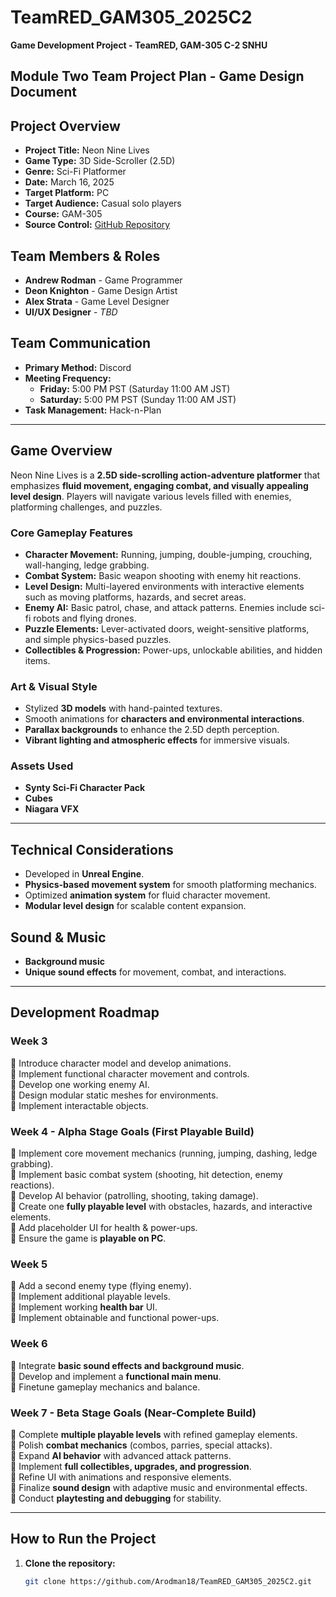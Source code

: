 # TeamRED_GAM305_2025C2
**Game Development Project - TeamRED, GAM-305 C-2 SNHU**

## Module Two Team Project Plan - Game Design Document

## Project Overview
- **Project Title:** Neon Nine Lives  
- **Game Type:** 3D Side-Scroller (2.5D)  
- **Genre:** Sci-Fi Platformer  
- **Date:** March 16, 2025  
- **Target Platform:** PC  
- **Target Audience:** Casual solo players  
- **Course:** GAM-305  
- **Source Control:** [GitHub Repository](https://github.com/Arodman18/TeamRED_GAM305_2025C2.git)  

## Team Members & Roles
- **Andrew Rodman** - Game Programmer  
- **Deon Knighton** - Game Design Artist  
- **Alex Strata** - Game Level Designer  
- **UI/UX Designer** - *TBD*  

## Team Communication
- **Primary Method:** Discord  
- **Meeting Frequency:**  
  - **Friday:** 5:00 PM PST (Saturday 11:00 AM JST)  
  - **Saturday:** 5:00 PM PST (Sunday 11:00 AM JST)  
- **Task Management:** Hack-n-Plan  

---

## Game Overview
Neon Nine Lives is a **2.5D side-scrolling action-adventure platformer** that emphasizes **fluid movement, engaging combat, and visually appealing level design**. Players will navigate various levels filled with enemies, platforming challenges, and puzzles.

### **Core Gameplay Features**
- **Character Movement:** Running, jumping, double-jumping, crouching, wall-hanging, ledge grabbing.  
- **Combat System:** Basic weapon shooting with enemy hit reactions.  
- **Level Design:** Multi-layered environments with interactive elements such as moving platforms, hazards, and secret areas.  
- **Enemy AI:** Basic patrol, chase, and attack patterns. Enemies include sci-fi robots and flying drones.  
- **Puzzle Elements:** Lever-activated doors, weight-sensitive platforms, and simple physics-based puzzles.  
- **Collectibles & Progression:** Power-ups, unlockable abilities, and hidden items.  

### **Art & Visual Style**
- Stylized **3D models** with hand-painted textures.  
- Smooth animations for **characters and environmental interactions**.  
- **Parallax backgrounds** to enhance the 2.5D depth perception.  
- **Vibrant lighting and atmospheric effects** for immersive visuals.  

### **Assets Used**
- **Synty Sci-Fi Character Pack**  
- **Cubes**  
- **Niagara VFX**  

---

## Technical Considerations
- Developed in **Unreal Engine**.  
- **Physics-based movement system** for smooth platforming mechanics.  
- Optimized **animation system** for fluid character movement.  
- **Modular level design** for scalable content expansion.  

## Sound & Music
- **Background music**  
- **Unique sound effects** for movement, combat, and interactions.

---

## **Development Roadmap**
### **Week 3**
🔹 Introduce character model and develop animations.  
🔹 Implement functional character movement and controls.  
🔹 Develop one working enemy AI.  
🔹 Design modular static meshes for environments.  
🔹 Implement interactable objects.  

### **Week 4 - Alpha Stage Goals (First Playable Build)**
🔹 Implement core movement mechanics (running, jumping, dashing, ledge grabbing).  
🔹 Implement basic combat system (shooting, hit detection, enemy reactions).  
🔹 Develop AI behavior (patrolling, shooting, taking damage).  
🔹 Create one **fully playable level** with obstacles, hazards, and interactive elements.  
🔹 Add placeholder UI for health & power-ups.  
🔹 Ensure the game is **playable on PC**.  

### **Week 5**
🔹 Add a second enemy type (flying enemy).  
🔹 Implement additional playable levels.  
🔹 Implement working **health bar** UI.  
🔹 Implement obtainable and functional power-ups.  

### **Week 6**
🔹 Integrate **basic sound effects and background music**.  
🔹 Develop and implement a **functional main menu**.  
🔹 Finetune gameplay mechanics and balance.  

### **Week 7 - Beta Stage Goals (Near-Complete Build)**
🔹 Complete **multiple playable levels** with refined gameplay elements.  
🔹 Polish **combat mechanics** (combos, parries, special attacks).  
🔹 Expand **AI behavior** with advanced attack patterns.  
🔹 Implement **full collectibles, upgrades, and progression**.  
🔹 Refine UI with animations and responsive elements.  
🔹 Finalize **sound design** with adaptive music and environmental effects.  
🔹 Conduct **playtesting and debugging** for stability.  

---

## **How to Run the Project**
1. **Clone the repository:**
   ```sh
   git clone https://github.com/Arodman18/TeamRED_GAM305_2025C2.git
